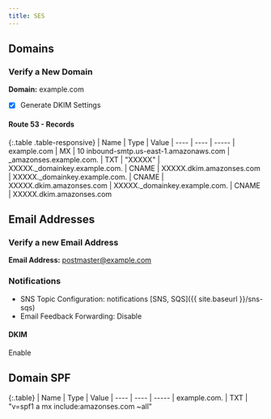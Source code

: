 ```yaml
---
title: SES
---
```


## Domains

### Verify a New Domain
**Domain:** example.com  

- [x] Generate DKIM Settings

#### Route 53 - Records

{:.table .table-responsive}
| Name | Type | Value
| ---- | ---- | -----
| example.com | MX | 10 inbound-smtp.us-east-1.amazonaws.com
| _amazonses.example.com. | TXT | "XXXXX"
| XXXXX._domainkey.example.com. | CNAME | XXXXX.dkim.amazonses.com
| XXXXX._domainkey.example.com. | CNAME | XXXXX.dkim.amazonses.com
| XXXXX._domainkey.example.com. | CNAME | XXXXX.dkim.amazonses.com

## Email Addresses

### Verify a new Email Address
**Email Address:** postmaster@example.com

### Notifications
- SNS Topic Configuration: notifications [SNS, SQS]({{ site.baseurl }}/sns-sqs)
- Email Feedback Forwarding: Disable

#### DKIM
Enable

## Domain SPF

{:.table}
| Name | Type | Value
| ---- | ---- | -----
| example.com. | TXT | "<Value>v=spf1 a mx include:amazonses.com ~all</Value>"
